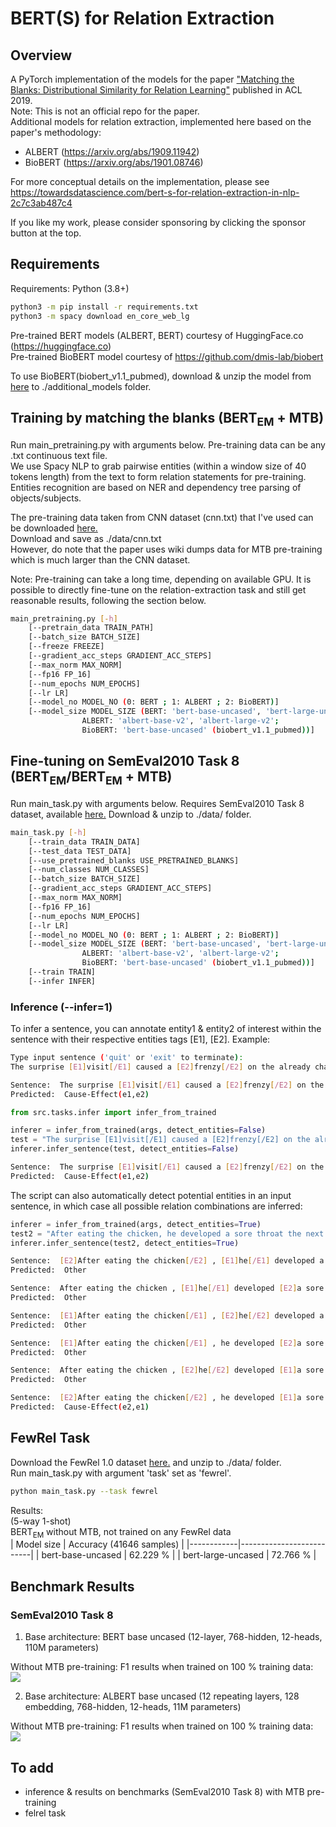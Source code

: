 # BERT(S) for Relation Extraction

## Overview
A PyTorch implementation of the models for the paper ["Matching the Blanks: Distributional Similarity for Relation Learning"](https://arxiv.org/pdf/1906.03158.pdf) published in ACL 2019.  
Note: This is not an official repo for the paper.  
Additional models for relation extraction, implemented here based on the paper's methodology:  
- ALBERT (https://arxiv.org/abs/1909.11942)   
- BioBERT (https://arxiv.org/abs/1901.08746)

For more conceptual details on the implementation, please see https://towardsdatascience.com/bert-s-for-relation-extraction-in-nlp-2c7c3ab487c4

If you like my work, please consider sponsoring by clicking the sponsor button at the top.

## Requirements
Requirements: Python (3.8+)
```bash
python3 -m pip install -r requirements.txt
python3 -m spacy download en_core_web_lg
```

Pre-trained BERT models (ALBERT, BERT) courtesy of HuggingFace.co (https://huggingface.co)   
Pre-trained BioBERT model courtesy of https://github.com/dmis-lab/biobert   

To use BioBERT(biobert_v1.1_pubmed), download & unzip the model from [here](https://github.com/dmis-lab/biobert) to ./additional_models folder.   

## Training by matching the blanks (BERT<sub>EM</sub> + MTB)
Run main_pretraining.py with arguments below. Pre-training data can be any .txt continuous text file.  
We use Spacy NLP to grab pairwise entities (within a window size of 40 tokens length) from the text to form relation statements for pre-training. Entities recognition are based on NER and dependency tree parsing of objects/subjects.  

The pre-training data taken from CNN dataset (cnn.txt) that I've used can be downloaded [here.](https://drive.google.com/file/d/1aMiIZXLpO7JF-z_Zte3uH7OCo4Uk_0do/view?usp=sharing)   
Download and save as ./data/cnn.txt   
However, do note that the paper uses wiki dumps data for MTB pre-training which is much larger than the CNN dataset.   

Note: Pre-training can take a long time, depending on available GPU. It is possible to directly fine-tune on the relation-extraction task and still get reasonable results, following the section below.  

```bash
main_pretraining.py [-h] 
	[--pretrain_data TRAIN_PATH] 
	[--batch_size BATCH_SIZE]
	[--freeze FREEZE]  
	[--gradient_acc_steps GRADIENT_ACC_STEPS]
	[--max_norm MAX_NORM]
	[--fp16 FP_16]  
	[--num_epochs NUM_EPOCHS]
	[--lr LR]
	[--model_no MODEL_NO (0: BERT ; 1: ALBERT ; 2: BioBERT)]  
	[--model_size MODEL_SIZE (BERT: 'bert-base-uncased', 'bert-large-uncased';   
				ALBERT: 'albert-base-v2', 'albert-large-v2';   
				BioBERT: 'bert-base-uncased' (biobert_v1.1_pubmed))]
```

## Fine-tuning on SemEval2010 Task 8 (BERT<sub>EM</sub>/BERT<sub>EM</sub> + MTB)
Run main_task.py with arguments below. Requires SemEval2010 Task 8 dataset, available [here.](https://github.com/sahitya0000/Relation-Classification/blob/master/corpus/SemEval2010_task8_all_data.zip) Download & unzip to ./data/ folder.

```bash
main_task.py [-h] 
	[--train_data TRAIN_DATA]
	[--test_data TEST_DATA]
	[--use_pretrained_blanks USE_PRETRAINED_BLANKS]
	[--num_classes NUM_CLASSES] 
	[--batch_size BATCH_SIZE]
	[--gradient_acc_steps GRADIENT_ACC_STEPS]
	[--max_norm MAX_NORM]
	[--fp16 FP_16]  
	[--num_epochs NUM_EPOCHS]
	[--lr LR]
	[--model_no MODEL_NO (0: BERT ; 1: ALBERT ; 2: BioBERT)]  
	[--model_size MODEL_SIZE (BERT: 'bert-base-uncased', 'bert-large-uncased';   
				ALBERT: 'albert-base-v2', 'albert-large-v2';   
				BioBERT: 'bert-base-uncased' (biobert_v1.1_pubmed))]    
	[--train TRAIN]
	[--infer INFER]
```

### Inference (--infer=1)
To infer a sentence, you can annotate entity1 & entity2 of interest within the sentence with their respective entities tags [E1], [E2]. 
Example:
```bash
Type input sentence ('quit' or 'exit' to terminate):
The surprise [E1]visit[/E1] caused a [E2]frenzy[/E2] on the already chaotic trading floor.

Sentence:  The surprise [E1]visit[/E1] caused a [E2]frenzy[/E2] on the already chaotic trading floor.
Predicted:  Cause-Effect(e1,e2) 
```

```python
from src.tasks.infer import infer_from_trained

inferer = infer_from_trained(args, detect_entities=False)
test = "The surprise [E1]visit[/E1] caused a [E2]frenzy[/E2] on the already chaotic trading floor."
inferer.infer_sentence(test, detect_entities=False)
```
```bash
Sentence:  The surprise [E1]visit[/E1] caused a [E2]frenzy[/E2] on the already chaotic trading floor.
Predicted:  Cause-Effect(e1,e2) 
```

The script can also automatically detect potential entities in an input sentence, in which case all possible relation combinations are inferred:
```python
inferer = infer_from_trained(args, detect_entities=True)
test2 = "After eating the chicken, he developed a sore throat the next morning."
inferer.infer_sentence(test2, detect_entities=True)
```
```bash
Sentence:  [E2]After eating the chicken[/E2] , [E1]he[/E1] developed a sore throat the next morning .
Predicted:  Other 

Sentence:  After eating the chicken , [E1]he[/E1] developed [E2]a sore throat[/E2] the next morning .
Predicted:  Other 

Sentence:  [E1]After eating the chicken[/E1] , [E2]he[/E2] developed a sore throat the next morning .
Predicted:  Other 

Sentence:  [E1]After eating the chicken[/E1] , he developed [E2]a sore throat[/E2] the next morning .
Predicted:  Other 

Sentence:  After eating the chicken , [E2]he[/E2] developed [E1]a sore throat[/E1] the next morning .
Predicted:  Other 

Sentence:  [E2]After eating the chicken[/E2] , he developed [E1]a sore throat[/E1] the next morning .
Predicted:  Cause-Effect(e2,e1) 
```

## FewRel Task
Download the FewRel 1.0 dataset [here.](https://drive.google.com/drive/folders/1ljobnuzxStFQJSlN4ZHMcMhZtEYaRAHy?usp=sharing) and unzip to ./data/ folder.  
Run main_task.py with argument 'task' set as 'fewrel'.
```bash
python main_task.py --task fewrel
```
Results:  
(5-way 1-shot)  
BERT<sub>EM</sub> without MTB, not trained on any FewRel data  
| Model size | Accuracy (41646 samples) |
|------------|--------------------------|
| bert-base-uncased  | 62.229 %         |
| bert-large-uncased | 72.766 %         |


## Benchmark Results

### SemEval2010 Task 8
1) Base architecture: BERT base uncased (12-layer, 768-hidden, 12-heads, 110M parameters)

Without MTB pre-training: F1 results when trained on 100 % training data:
![](https://github.com/plkmo/BERT-Relation-Extraction/blob/master/results/CNN/task_test_f1_vs_epoch_0.png) 


2) Base architecture: ALBERT base uncased (12 repeating layers, 128 embedding, 768-hidden, 12-heads, 11M parameters)  

Without MTB pre-training: F1 results when trained on 100 % training data:
![](https://github.com/plkmo/BERT-Relation-Extraction/blob/master/results/CNN/task_test_f1_vs_epoch_1.png) 

## To add
- inference & results on benchmarks (SemEval2010 Task 8) with MTB pre-training
- felrel task

